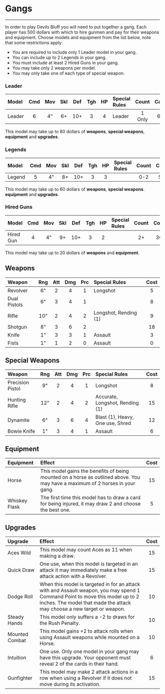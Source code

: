 # Gangs

---

In order to play Devils Bluff you will need to put together a gang. Each player has 500 dollars with which to hire gunmen and pay for their weapons and equipment. Choose models and equipment from the list below, note that some restrictions apply:

- You are required to include only 1 Leader model in your gang.
- You can include up to 2 Legends in your gang.
- You must include at least 2 Hired Guns in your gang.
- You may take only 2 weapons per model.
- You may only take one of each type of special weapon.

### Leader

| Model      | Cmd | Mov | Skl | Def | Tgh | HP  | Special Rules      | Count  | Cost |
| :--------- | :-: | :-: | :-: | :-: | :-: | :-: | :----------------- | :----: | :--: |
| Leader     |  6  |  4" |  6+ | 10+ |  3  |  4  | Leader             | 1 Only | 60   |

This model may take up to 80 dollars of **weapons**, **special weapons**, **equipment** and **upgrades**.

### Legends

| Model      | Cmd | Mov | Skl | Def | Tgh | HP  | Special Rules      | Count  | Cost |
| :--------- | :-: | :-: | :-: | :-: | :-: | :-: | :----------------- | :----: | :--: |
| Legend     |  5  |  4" |  8+ | 10+ |  3  |  3  |                    | 0-2    | 50   |

This model may take up to 60 dollars of **weapons**, **special weapons**. **equipment** and **upgrades**.

### Hired Guns

| Model      | Cmd | Mov | Skl | Def | Tgh | HP  | Special Rules      | Count  | Cost |
| :--------- | :-: | :-: | :-: | :-: | :-: | :-: | :----------------- | :----: | :--: |
| Hired Gun  |  4  |  4" |  9+ | 10+ |  3  |  2  |                    | 2+     | 30   |

This model may take up to 20 dollars of **weapons** and **equipment**.

## Weapons

| Weapon            | Rng | Att | Dmg | Prc | Special Rules                    | Cost |
| :---------------- | :-: | :-: | :-: | :-: | :------------------------------- | :--: |
| Revolver          | 6"  |  2  |  4  |  1  | Longshot                         | 5    |
| Dual Pistols      | 6"  |  3  |  4  |  1  |                                  | 8    |
| Rifle             | 10" |  2  |  4  |  2  | Longshot, Rending (1)            | 9    |
| Shotgun           | 8"  |  3  |  6  |  2  |                                  | 18   |
| Knife             | 1"  |  3  |  3  |  1  | Assault                          | 3    |
| Fists             | 1"  |  1  |  2  |  0  | Assault                          | 0    |

## Special Weapons

| Weapon            | Rng | Att | Dmg | Prc | Special Rules                    | Cost |
| :---------------- | :-: | :-: | :-: | :-: | :------------------------------- | :--: |
| Precision Pistol  | 9"  |  2  |  4  |  1  | Longshot                         | 8    |
| Hunting Rifle     | 12" |  2  |  4  |  2  | Accurate, Longshot, Rending (1)  | 15   |
| Dynamite          | 6"  |  3  |  6  |  4  | Blast (1), Heavy, One use, Shred | 12   |
| Bowie Knife       | 1"  |  3  |  4  |  1  | Assault                          | 6    |

## Equipment

| Equipment | Effect | Cost |
| :-------- | :----- | :--: |
| Horse | This model gains the benefits of being mounted on a horse as outlined above. You may have a maximum of 2 horses in your gang. | 15 |
| Whiskey Flask | The first time this model has to draw a card for being injured, it may draw 2 and choose the best one. | 5 |

## Upgrades

| Upgrade | Effect | Cost |
| :------ | :----- | :--: |
| Aces Wild | This model may count Aces as 11 when making a draw. | 15 |
| Quick Draw | One use, when this model is targeted in an attack it may immediately make a free attack action with a Revolver. | 15 |
| Dodge Roll | When this model is targeted in for an attack with and Assault weapon, you may spend 1 Command Point to move this model up to 2 inches. The model that made the attack may choose a new target or weapon. | 10 |
| Steady Hands | This model only suffers a -2 to draws for the Rush Penalty. | 10 |
| Mounted Combat | This model gains +2 to attack rolls when using Assault weapons while mounted on a Horse. | 10 |
| Intuition | One use. Only one model in your gang may have this upgrade. Your opponent must reveal 2 of the cards in their hand. | 6 |
| Gunfighter | This model may make 2 attack actions in a row when using a Revolver if it does not move during its activation. | 15 |

